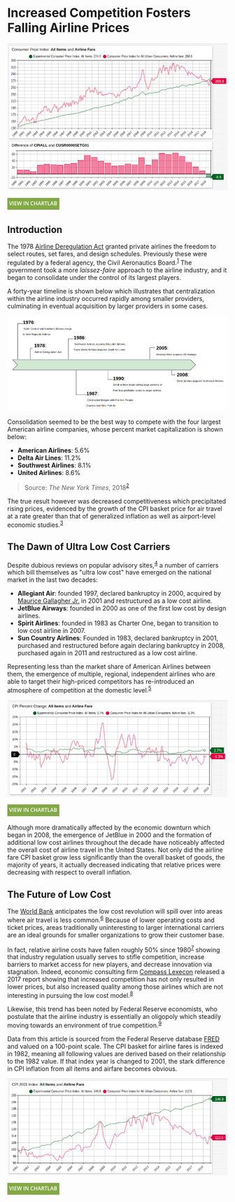 # Increased Competition Fosters Falling Airline Prices

![](./images/air-1.png)

[![](../../research/images/new-button.png)](https://apps.axibase.com/chartlab/9be28417#fullscreen)

## Introduction

The 1978 [Airline Deregulation Act](https://www.gpo.gov/fdsys/pkg/STATUTE-92/pdf/STATUTE-92-Pg1705.pdf) granted private airlines the freedom to select routes, set fares, and design schedules. Previously these were regulated by a federal agency, the Civil Aeronautics Board.<sup>[1](https://www.archives.gov/research/guide-fed-records/groups/197.html)</sup> The government took a more *laissez-faire* approach to the airline industry, and it began to consolidate under the control of its largest players.

A forty-year timeline is shown below which illustrates that centralization within the airline industry occurred rapidly among smaller providers, culminating in eventual acquisition by larger providers in some cases.

![](./images/air-2.png)

Consolidation seemed to be the best way to compete with the four largest American airline companies, whose percent market capitalization is shown below:

* **American Airlines**: 5.6%
* **Delta Air Lines**: 11.2%
* **Southwest Airlines**: 8.1%
* **United Airlines**: 8.6%

> Source: *The New York Times*, 2018<sup>[2](https://markets.on.nytimes.com/research/markets/usmarkets/industry.asp?industry=52421)</sup>

The true result however was decreased competitiveness which precipitated rising prices, evidenced by the growth of the CPI basket price for air travel at a rate greater than that of generalized inflation as well as airport-level economic studies.<sup>[3](http://faculty.haas.berkeley.edu/borenste/download/AERPP90AirMerge.pdf)</sup>

## The Dawn of Ultra Low Cost Carriers

Despite dubious reviews on popular advisory sites,<sup>[4](https://www.airlinequality.com/airline-reviews/spirit-airlines/)</sup> a number of carriers which bill themselves as "ultra low cost" have emerged on the national market in the last two decades:

* **Allegiant Air**: founded 1997, declared bankruptcy in 2000, acquired by [Maurice Gallagher Jr.](https://gsm.ucdavis.edu/gallagher) in 2001 and restructured as a low cost airline.
* **JetBlue Airways**: founded in 2000 as one of the first low cost by design airlines.
* **Spirit Airlines**: founded in 1983 as Charter One, began to transition to low cost airline in 2007.
* **Sun Country Airlines**: Founded in 1983, declared bankruptcy in 2001, purchased and restructured before again declaring bankruptcy in 2008, purchased again in 2011 and restructured as a low cost airline.

Representing less than the market share of American Airlines between them, the emergence of multiple, regional, independent airlines who are able to target their high-priced competitors has re-introduced an atmosphere of competition at the domestic level.<sup>[5](https://www.forbes.com/sites/mikeboyd/2018/08/01/ultra-low-cost-carriers-are-the-new-wildcatter-airlines/#1b8aacf56340)</sup>

![](./images/air-5.png)

[![](../../research/images/new-button.png)](https://apps.axibase.com/chartlab/4a9a5aa3#fullscreen)

Although more dramatically affected by the economic downturn which began in 2008, the emergence of JetBlue in 2000 and the formation of additional low cost airlines throughout the decade have noticeably affected the overall cost of airline travel in the United States. Not only did the airline fare CPI basket grow less significantly than the overall basket of goods, the majority of years, it actually decreased indicating that relative prices were decreasing with respect to overall inflation.

## The Future of Low Cost

The [World Bank](https://www.worldbank.org/) anticipates the low cost revolution will spill over into areas where air travel is less common.<sup>[6](https://openknowledge.worldbank.org/bitstream/handle/10986/20191/905860PUB0Box3014648028290Sep102014.pdf)</sup> Because of lower operating costs and ticket prices, areas traditionally uninteresting to larger international carriers are an ideal grounds for smaller organizations to grow their customer base.

In fact, relative airline costs have fallen roughly 50% since 1980<sup>[7](https://www.theatlantic.com/business/archive/2013/02/how-airline-ticket-prices-fell-50-in-30-years-and-why-nobody-noticed/273506/)</sup> showing that industry regulation usually serves to stifle competition, increase barriers to market access for new players, and decrease innovation via stagnation. Indeed, economic consulting firm [Compass Lexecon](http://www.compasslexecon.com/) released a 2017 report showing that increased competition has not only resulted in lower prices, but also increased quality among those airlines which are not interesting in pursuing the low cost model.<sup>[8](http://darinlee.net/pdfs/airline_competition.pdf)</sup>

Likewise, this trend has been noted by Federal Reserve economists, who postulate that the airline industry is essentially an oligopoly which steadily moving towards an environment of true competition.<sup>[9](https://research.stlouisfed.org/publications/page1-econ/2018/11/01/the-economics-of-flying-how-competitive-are-the-friendly-skies)</sup>

Data from this article is sourced from the Federal Reserve database [FRED](https://fred.stlouisfed.org/) and valued on a 100-point scale. The CPI basket for airline fares is indexed in 1982, meaning all following values are derived based on their relationship to the 1982 value. If that index year is changed to 2001, the stark difference in CPI inflation from all items and airfare becomes obvious.

![](./images/air-7.png)

[![](../../research/images/new-button.png)](https://apps.axibase.com/chartlab/3bc4a5a7#fullscreen)